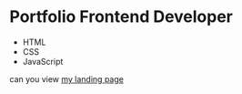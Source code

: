 # Portfolio Frontend Developer
- HTML
- CSS
- JavaScript

can you view [my landing page](https://viacheslavchistiakov.github.io/Portfolio/)
